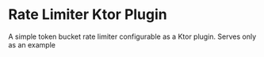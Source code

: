 # Rate Limiter Ktor Plugin

A simple token bucket rate limiter configurable as a Ktor plugin. Serves only as an example
